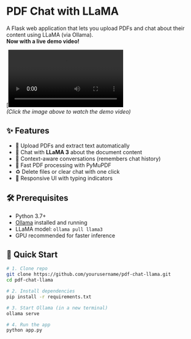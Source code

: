 # PDF Chat with LLaMA

A Flask web application that lets you upload PDFs and chat about their content using LLaMA (via Ollama).  
**Now with a live demo video!**

[![Demo Video](screen-recording-2025-05-05-090852_kflI3lhN.mp4)  
*(Click the image above to watch the demo video)*

## ✨ Features
- 📄 Upload PDFs and extract text automatically
- 💬 Chat with **LLaMA 3** about the document content
- 🧠 Context-aware conversations (remembers chat history)
- 🚀 Fast PDF processing with PyMuPDF
- ♻️ Delete files or clear chat with one click
- 📱 Responsive UI with typing indicators

## 🛠️ Prerequisites
- Python 3.7+
- [Ollama](https://ollama.ai/) installed and running
- LLaMA model: `ollama pull llama3`
- GPU recommended for faster inference

## 🚀 Quick Start
```bash
# 1. Clone repo
git clone https://github.com/yourusername/pdf-chat-llama.git
cd pdf-chat-llama

# 2. Install dependencies
pip install -r requirements.txt

# 3. Start Ollama (in a new terminal)
ollama serve

# 4. Run the app
python app.py
